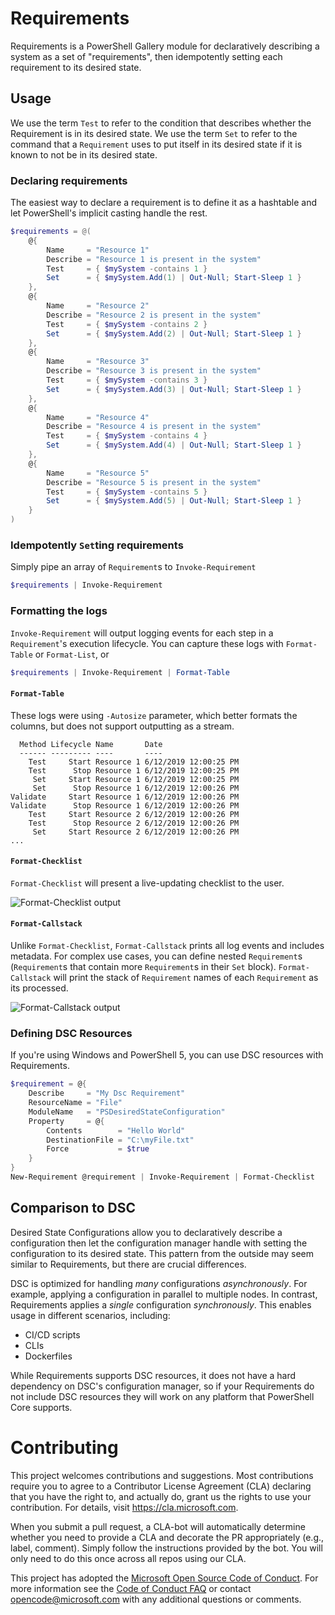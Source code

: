 # Requirements
Requirements is a PowerShell Gallery module for declaratively describing a system as a set of "requirements", then idempotently setting each requirement to its desired state.

## Usage

We use the term `Test` to refer to the condition that describes whether the Requirement is in its desired state.  We use the term `Set` to refer to the command that a `Requirement` uses to put itself in its desired state if it is known to not be in its desired state.

### Declaring requirements
The easiest way to declare a requirement is to define it as a hashtable and let PowerShell's implicit casting handle the rest.

```powershell
$requirements = @(
    @{
        Name     = "Resource 1"
        Describe = "Resource 1 is present in the system"
        Test     = { $mySystem -contains 1 }
        Set      = { $mySystem.Add(1) | Out-Null; Start-Sleep 1 }
    },
    @{
        Name     = "Resource 2"
        Describe = "Resource 2 is present in the system"
        Test     = { $mySystem -contains 2 }
        Set      = { $mySystem.Add(2) | Out-Null; Start-Sleep 1 }
    },
    @{
        Name     = "Resource 3"
        Describe = "Resource 3 is present in the system"
        Test     = { $mySystem -contains 3 }
        Set      = { $mySystem.Add(3) | Out-Null; Start-Sleep 1 }
    },
    @{
        Name     = "Resource 4"
        Describe = "Resource 4 is present in the system"
        Test     = { $mySystem -contains 4 }
        Set      = { $mySystem.Add(4) | Out-Null; Start-Sleep 1 }
    },
    @{
        Name     = "Resource 5"
        Describe = "Resource 5 is present in the system"
        Test     = { $mySystem -contains 5 }
        Set      = { $mySystem.Add(5) | Out-Null; Start-Sleep 1 }
    }
)
```

### Idempotently `Set`ting requirements 
Simply pipe an array of `Requirement`s to `Invoke-Requirement`

```powershell
$requirements | Invoke-Requirement
```

### Formatting the logs
`Invoke-Requirement` will output logging events for each step in a `Requirement`'s execution lifecycle.  You can capture these logs with `Format-Table` or `Format-List`, or 

```powershell
$requirements | Invoke-Requirement | Format-Table
```

#### `Format-Table`
These logs were using `-Autosize` parameter, which better formats the columns, but does not support outputting as a stream.
```
  Method Lifecycle Name       Date
  ------ --------- ----       ----
    Test     Start Resource 1 6/12/2019 12:00:25 PM
    Test      Stop Resource 1 6/12/2019 12:00:25 PM
     Set     Start Resource 1 6/12/2019 12:00:25 PM
     Set      Stop Resource 1 6/12/2019 12:00:26 PM
Validate     Start Resource 1 6/12/2019 12:00:26 PM
Validate      Stop Resource 1 6/12/2019 12:00:26 PM
    Test     Start Resource 2 6/12/2019 12:00:26 PM
    Test      Stop Resource 2 6/12/2019 12:00:26 PM
     Set     Start Resource 2 6/12/2019 12:00:26 PM
...
```

#### `Format-Checklist`
`Format-Checklist` will present a live-updating checklist to the user.

![Format-Checklist output](https://raw.githubusercontent.com/microsoft/requirements/master/imgs/checklist.png)

#### `Format-Callstack`
Unlike `Format-Checklist`, `Format-Callstack` prints all log events and includes metadata.  For complex use cases, you can define nested `Requirement`s (`Requirement`s that contain more `Requirement`s in their `Set` block).  `Format-Callstack` will print the stack of `Requirement` names of each `Requirement` as its processed.

![Format-Callstack output](https://raw.githubusercontent.com/microsoft/requirements/master/imgs/callstack.png)

### Defining DSC Resources
If you're using Windows and PowerShell 5, you can use DSC resources with Requirements.

```PowerShell
$requirement = @{
    Describe     = "My Dsc Requirement"
    ResourceName = "File"
    ModuleName   = "PSDesiredStateConfiguration"
    Property     = @{
        Contents        = "Hello World"
        DestinationFile = "C:\myFile.txt"
        Force           = $true
    }
}
New-Requirement @requirement | Invoke-Requirement | Format-Checklist
```

## Comparison to DSC
Desired State Configurations allow you to declaratively describe a configuration then let the configuration manager handle with setting the configuration to its desired state.  This pattern from the outside may seem similar to Requirements, but there are crucial differences.

DSC is optimized for handling *many* configurations *asynchronously*.  For example, applying a configuration in parallel to multiple nodes.  In contrast, Requirements applies a *single* configuration *synchronously*.  This enables usage in different scenarios, including:
* CI/CD scripts
* CLIs
* Dockerfiles

While Requirements supports DSC resources, it does not have a hard dependency on DSC's configuration manager, so if your Requirements do not include DSC resources they will work on any platform that PowerShell Core supports.

# Contributing

This project welcomes contributions and suggestions.  Most contributions require you to agree to a
Contributor License Agreement (CLA) declaring that you have the right to, and actually do, grant us
the rights to use your contribution. For details, visit https://cla.microsoft.com.

When you submit a pull request, a CLA-bot will automatically determine whether you need to provide
a CLA and decorate the PR appropriately (e.g., label, comment). Simply follow the instructions
provided by the bot. You will only need to do this once across all repos using our CLA.

This project has adopted the [Microsoft Open Source Code of Conduct](https://opensource.microsoft.com/codeofconduct/).
For more information see the [Code of Conduct FAQ](https://opensource.microsoft.com/codeofconduct/faq/) or
contact [opencode@microsoft.com](mailto:opencode@microsoft.com) with any additional questions or comments.
